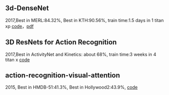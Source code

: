 ## 3d-DenseNet
2017,Best in MERL:84.32%, Best in KTH:90.56%, train time:1.5 days in 1 titan xp
[code](https://github.com/frankgu/3d-DenseNet)，[pdf](https://github.com/frankgu/3d-DenseNet)

## 3D ResNets for Action Recognition
2017,Best in ActivityNet and Kinetics: about 68%, train time:3 weeks in 4 titan x
[code](https://github.com/kenshohara/3D-ResNets-PyTorch)

## action-recognition-visual-attention
2015, Best in HMDB-51:41.3%, Best in Hollywood2:43.9%, 
[code](https://github.com/kracwarlock/action-recognition-visual-attention)
